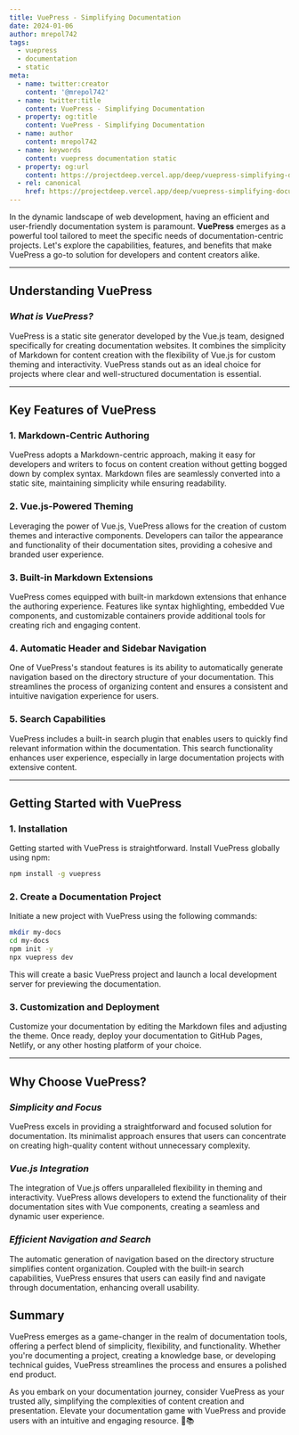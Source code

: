 ```yaml
---
title: VuePress - Simplifying Documentation
date: 2024-01-06
author: mrepol742
tags:
  - vuepress
  - documentation
  - static
meta:
  - name: twitter:creator
    content: '@mrepol742'
  - name: twitter:title
    content: VuePress - Simplifying Documentation
  - property: og:title
    content: VuePress - Simplifying Documentation
  - name: author
    content: mrepol742
  - name: keywords
    content: vuepress documentation static
  - property: og:url
    content: https://projectdeep.vercel.app/deep/vuepress-simplifying-documentation/
  - rel: canonical
    href: https://projectdeep.vercel.app/deep/vuepress-simplifying-documentation/
---
```


In the dynamic landscape of web development, having an efficient and user-friendly documentation system is paramount. **VuePress** emerges as a powerful tool tailored to meet the specific needs of documentation-centric projects. Let's explore the capabilities, features, and benefits that make VuePress a go-to solution for developers and content creators alike.

---

## **Understanding VuePress**

### *What is VuePress?*

VuePress is a static site generator developed by the Vue.js team, designed specifically for creating documentation websites. It combines the simplicity of Markdown for content creation with the flexibility of Vue.js for custom theming and interactivity. VuePress stands out as an ideal choice for projects where clear and well-structured documentation is essential.

---

## **Key Features of VuePress**

### 1. **Markdown-Centric Authoring**

VuePress adopts a Markdown-centric approach, making it easy for developers and writers to focus on content creation without getting bogged down by complex syntax. Markdown files are seamlessly converted into a static site, maintaining simplicity while ensuring readability.

### 2. **Vue.js-Powered Theming**

Leveraging the power of Vue.js, VuePress allows for the creation of custom themes and interactive components. Developers can tailor the appearance and functionality of their documentation sites, providing a cohesive and branded user experience.

### 3. **Built-in Markdown Extensions**

VuePress comes equipped with built-in markdown extensions that enhance the authoring experience. Features like syntax highlighting, embedded Vue components, and customizable containers provide additional tools for creating rich and engaging content.

### 4. **Automatic Header and Sidebar Navigation**

One of VuePress's standout features is its ability to automatically generate navigation based on the directory structure of your documentation. This streamlines the process of organizing content and ensures a consistent and intuitive navigation experience for users.

### 5. **Search Capabilities**

VuePress includes a built-in search plugin that enables users to quickly find relevant information within the documentation. This search functionality enhances user experience, especially in large documentation projects with extensive content.

---

## **Getting Started with VuePress**

### 1. **Installation**

Getting started with VuePress is straightforward. Install VuePress globally using npm:

```bash
npm install -g vuepress
```

### 2. **Create a Documentation Project**

Initiate a new project with VuePress using the following commands:

```bash
mkdir my-docs
cd my-docs
npm init -y
npx vuepress dev
```

This will create a basic VuePress project and launch a local development server for previewing the documentation.

### 3. **Customization and Deployment**

Customize your documentation by editing the Markdown files and adjusting the theme. Once ready, deploy your documentation to GitHub Pages, Netlify, or any other hosting platform of your choice.

---

## **Why Choose VuePress?**

### *Simplicity and Focus*

VuePress excels in providing a straightforward and focused solution for documentation. Its minimalist approach ensures that users can concentrate on creating high-quality content without unnecessary complexity.

### *Vue.js Integration*

The integration of Vue.js offers unparalleled flexibility in theming and interactivity. VuePress allows developers to extend the functionality of their documentation sites with Vue components, creating a seamless and dynamic user experience.

### *Efficient Navigation and Search*

The automatic generation of navigation based on the directory structure simplifies content organization. Coupled with the built-in search capabilities, VuePress ensures that users can easily find and navigate through documentation, enhancing overall usability.

## **Summary**

VuePress emerges as a game-changer in the realm of documentation tools, offering a perfect blend of simplicity, flexibility, and functionality. Whether you're documenting a project, creating a knowledge base, or developing technical guides, VuePress streamlines the process and ensures a polished end product.

As you embark on your documentation journey, consider VuePress as your trusted ally, simplifying the complexities of content creation and presentation. Elevate your documentation game with VuePress and provide users with an intuitive and engaging resource. 🚀📚